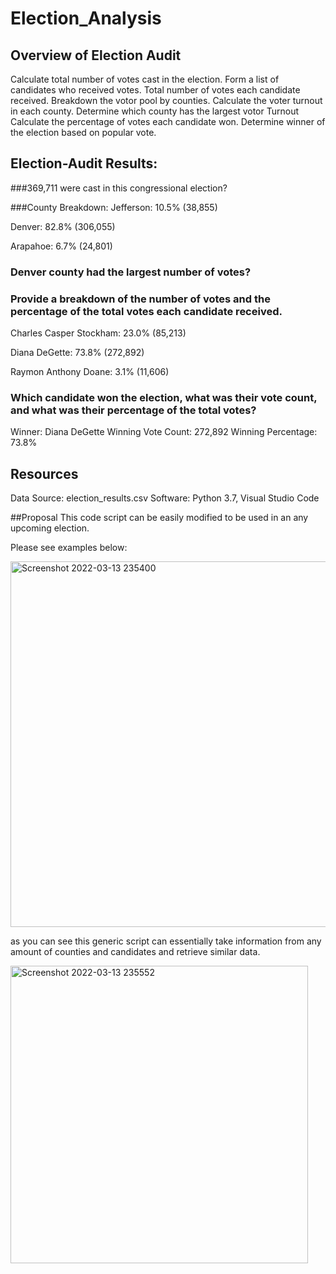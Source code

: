 # Election_Analysis
## Overview of Election Audit 

Calculate total number of votes cast in the election.
Form a list of candidates who received votes.
Total number of votes each candidate received.
Breakdown the votor pool by counties.
Calculate the voter turnout in each county.
Determine which county has the largest votor Turnout
Calculate the percentage of votes each candidate won.
Determine winner of the election based on popular vote.


## Election-Audit Results: 


###369,711 were cast in this congressional election?

###County Breakdown:
Jefferson: 10.5% (38,855)

Denver: 82.8% (306,055)

Arapahoe: 6.7% (24,801)


### Denver county had the largest number of votes?


### Provide a breakdown of the number of votes and the percentage of the total votes each candidate received.
Charles Casper Stockham: 23.0% (85,213)

Diana DeGette: 73.8% (272,892)

Raymon Anthony Doane: 3.1% (11,606)


### Which candidate won the election, what was their vote count, and what was their percentage of the total votes?

Winner: Diana DeGette
Winning Vote Count: 272,892
Winning Percentage: 73.8%


## Resources
Data Source: election_results.csv
Software: Python 3.7, Visual Studio Code


##Proposal
This code script can be easily modified to be used in an any upcoming election.

Please see examples below:

<img width="585" alt="Screenshot 2022-03-13 235400" src="https://user-images.githubusercontent.com/99001393/158107320-6d04c293-155a-4592-b518-b1fa71bfd0d4.png">

as you can see this generic script can essentially take information from any amount of counties and candidates and retrieve similar data.





<img width="476" alt="Screenshot 2022-03-13 235552" src="https://user-images.githubusercontent.com/99001393/158107465-5013e771-49ae-4821-9cf3-564c320494b6.png">





